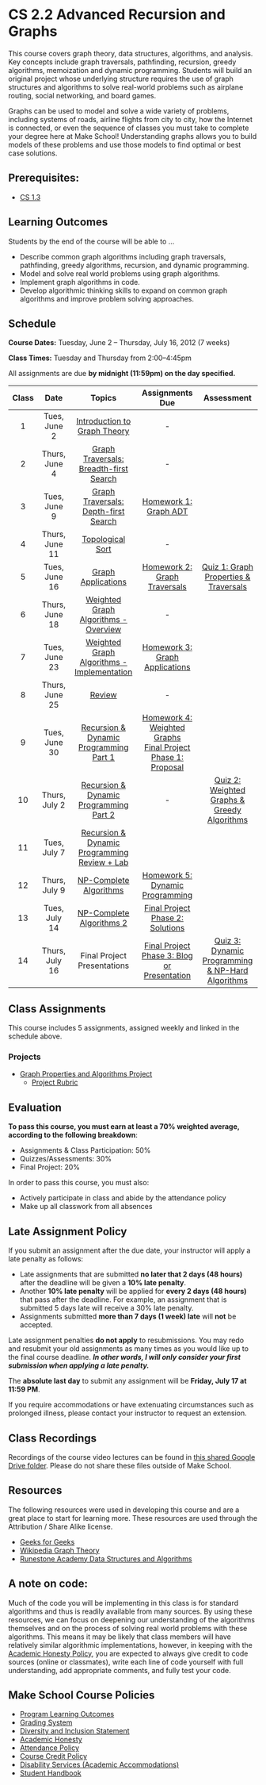# CS 2.2 Advanced Recursion and Graphs

This course covers graph theory, data structures, algorithms, and analysis. Key concepts include graph traversals, pathfinding, recursion, greedy algorithms, memoization and dynamic programming. Students will build an original project whose underlying structure requires the use of graph structures and algorithms to solve real-world problems such as airplane routing, social networking, and board games.

Graphs can be used to model and solve a wide variety of problems, including systems of roads, airline flights from city to city, how the Internet is connected, or even the sequence of classes you must take to complete your degree here at Make School! Understanding graphs allows you to build models of these problems and use those models to find optimal or best case solutions.

## Prerequisites:  

- [CS 1.3](https://github.com/Make-School-Courses/CS-1.3-Core-Data-Structures)

## Learning Outcomes

Students by the end of the course will be able to ...

- Describe common graph algorithms including graph traversals, pathfinding, greedy algorithms, recursion, and dynamic programming.
- Model and solve real world problems using graph algorithms.
- Implement graph algorithms in code.
- Develop algorithmic thinking skills to expand on common graph algorithms and improve problem solving approaches.

## Schedule

**Course Dates:** Tuesday, June 2 – Thursday, July 16, 2012 (7 weeks)

**Class Times:** Tuesday and Thursday from 2:00–4:45pm

All assignments are due **by midnight (11:59pm) on the day specified.**

| Class | Date | Topics | Assignments Due | Assessment |
|:-----:|:----:|:------:| :---------: | :--------: |
|  1 | Tues, June 2 | [Introduction to Graph Theory](Lessons/01-Intro-to-Graph-Theory) | - |
|  2 | Thurs, June 4 | [Graph Traversals: Breadth-first Search](Lessons/02-Graph-Traversals-BFS) | - |
|  3 | Tues, June 9 | [Graph Traversals: Depth-first Search](Lessons/03-Graph-Traversals-DFS) | [Homework 1: Graph ADT](Assignments/01-Graph-ADT) |
|  4 | Thurs, June 11 | [Topological Sort](Lessons/04-Topological-Sort) | - |  |
|  5 | Tues, June 16 | [Graph Applications](https://docs.google.com/presentation/d/1ykYtxuS-L2UemvAykJrW0m11oTyCyDrB6gQbTzaz6jE/edit?usp=sharing) | [Homework 2: Graph Traversals](Assignments/02-Graph-Traversals) | [Quiz 1: Graph Properties & Traversals](Assessments/Quiz-1-Study-Guide) |
|  6 | Thurs, June 18 | [Weighted Graph Algorithms - Overview](https://docs.google.com/presentation/d/1mvH1YpsiDTl8T_fB6xYF_gkwF_M11DDCme8Agd0EACc/edit?usp=sharing) | - |
|  7 | Tues, June 23 | [Weighted Graph Algorithms - Implementation](https://docs.google.com/presentation/d/1UGOzxEXlPRV-Mlwfg-hEBovL-3ZkAQgUlaZbmJzt3fU/edit?usp=sharing) | [Homework 3: Graph Applications](Assignments/03-Graph-Applications) |
|  8 | Thurs, June 25 | [Review](https://docs.google.com/presentation/d/1Nssu35WyawQzsmKHlpJr5vfZr25MwAoLOHsV0JsZCDY/edit?usp=sharing) | - |
|  9 | Tues, June 30 | [Recursion & Dynamic Programming Part 1](https://docs.google.com/presentation/d/17WsNYYmEWjOa9fLuiTHxI8Q3N47WWVlOimQOsrmYCkk/edit?usp=sharing) | [Homework 4: Weighted Graphs](Assignments/04-Weighted-Graphs)<br>[Final Project Phase 1: Proposal](Projects/Graph-Project) |
|  10 | Thurs, July 2 | [Recursion & Dynamic Programming Part 2](https://docs.google.com/presentation/d/1XCdXLpo_UyCq-FLJeRiCcatKaRylypu0g3kG54903RY/edit?usp=sharing) | - | [Quiz 2: Weighted Graphs & Greedy Algorithms](Assessments/Quiz-2-Study-Guide) |
|  11 | Tues, July 7 | [Recursion & Dynamic Programming Review + Lab](https://docs.google.com/presentation/d/1yJBf_DUEbzDRW5K0JVjLU8vX50MMGQh4K38r1khDyk4/edit?usp=sharing) |  |
|  12 | Thurs, July 9 | [NP-Complete Algorithms](https://docs.google.com/presentation/d/1nKk05Cw-1G2HvdXKPXixbl_UtpQcjo-iWzFClP_eM8E/edit?usp=sharing) | [Homework 5: Dynamic Programming](Assignments/05-Dynamic-Programming) |
|  13 | Tues, July 14 | [NP-Complete Algorithms 2](https://docs.google.com/presentation/d/13M_FuoNE8CSqz8AASR9Ma6id1gUQ4o7on5Azrc52pFE/edit?usp=sharing) | [Final Project Phase 2: Solutions](Projects/Graph-Project) |  |
|  14 | Thurs, July 16 | Final Project Presentations | [Final Project Phase 3: Blog or Presentation](Projects/Graph-Project) | [Quiz 3: Dynamic Programming & NP-Hard Algorithms](Assessments/Quiz-3-Study-Guide) |

## Class Assignments

This course includes 5 assignments, assigned weekly and linked in the schedule above.

### Projects

- [Graph Properties and Algorithms Project](Assignments/Graph-Project.md)
  - [Project Rubric](https://docs.google.com/document/d/1hq2D0HFCVIqkEI0HvE3SxCUlhNkSdG1Xoe62b3g9wp4/edit?usp=sharing)

## Evaluation

**To pass this course, you must earn at least a 70% weighted average, according to the following breakdown**:

- Assignments & Class Participation: 50%
- Quizzes/Assessments: 30%
- Final Project: 20%

In order to pass this course, you must also:

- Actively participate in class and abide by the attendance policy
- Make up all classwork from all absences

## Late Assignment Policy

If you submit an assignment after the due date, your instructor will apply a late penalty as follows:

- Late assignments that are submitted **no later that 2 days (48 hours)** after the deadline will be given a **10% late penalty**.
- Another **10% late penalty** will be applied for **every 2 days (48 hours)** that pass after the deadline. For example, an assignment that is submitted 5 days late will receive a 30% late penalty.
- Assignments submitted **more than 7 days (1 week) late** will **not** be accepted.

Late assignment penalties **do not apply** to resubmissions. You may redo and resubmit your old assignments as many times as you would like up to the final course deadline. _**In other words, I will only consider your first submission when applying a late penalty.**_

The **absolute last day** to submit any assignment will be **Friday, July 17 at 11:59 PM**.

If you require accommodations or have extenuating circumstances such as prolonged illness, please contact your instructor to request an extension.

## Class Recordings

Recordings of the course video lectures can be found in [this shared Google Drive folder](https://drive.google.com/drive/u/0/folders/1AGfMCI75bF2JWzEFjIBoxnJSNv8H0bWu). Please do not share these files outside of Make School.

## Resources

The following resources were used in developing this course and are a great place to start for learning more.  These resources are used through the Attribution / Share Alike license.
- [Geeks for Geeks](https://www.geeksforgeeks.org/graph-data-structure-and-algorithms/)
- [Wikipedia Graph Theory](https://en.wikipedia.org/wiki/Graph_theory)
- [Runestone Academy Data Structures and Algorithms](https://runestone.academy/runestone/static/pythonds/index.html)

## A note on code:

Much of the code you will be implementing in this class is for standard algorithms and thus is readily available from many sources. By using these resources, we can focus on deepening our understanding of the algorithms themselves and on the process of solving real world problems with these algorithms.  This means it may be likely that class members will have relatively similar algorithmic implementations, however, in keeping with the [Academic Honesty Policy](https://make.sc/academic-honesty-policy), you are expected to always give credit to code sources (online or classmates), write each line of code yourself with full understanding, add appropriate comments, and fully test your code.

## Make School Course Policies

- [Program Learning Outcomes](https://make.sc/program-learning-outcomes)
- [Grading System](https://make.sc/grading-system)
- [Diversity and Inclusion Statement](https://make.sc/diversity-and-inclusion-statement)
- [Academic Honesty](https://make.sc/academic-honesty-policy)
- [Attendance Policy](https://make.sc/attendance-policy)
- [Course Credit Policy](https://make.sc/course-credit-policy)
- [Disability Services (Academic Accommodations)](https://make.sc/disability-services)
- [Student Handbook](https://make.sc/student-handbook)
